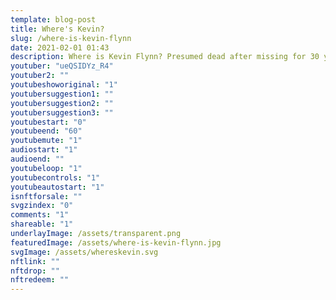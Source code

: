 ```yaml
---
template: blog-post
title: Where's Kevin?
slug: /where-is-kevin-flynn
date: 2021-02-01 01:43
description: Where is Kevin Flynn? Presumed dead after missing for 30 years. 
youtuber: "ueQSIDYz_R4"
youtuber2: ""
youtubeshoworiginal: "1"
youtubersuggestion1: ""
youtubersuggestion2: ""
youtubersuggestion3: ""
youtubestart: "0"
youtubeend: "60"
youtubemute: "1"
audiostart: "1"
audioend: ""
youtubeloop: "1"
youtubecontrols: "1"
youtubeautostart: "1"
isnftforsale: ""
svgzindex: "0"
comments: "1"
shareable: "1"
underlayImage: /assets/transparent.png
featuredImage: /assets/where-is-kevin-flynn.jpg
svgImage: /assets/whereskevin.svg
nftlink: ""
nftdrop: ""
nftredeem: ""
---
```

<div style="position:relative; top:0; z-index:0; border:px solid blue; height:100vh; width:100vw; overflow:hidden; display:flex; ">
<!-- https://youtu.be/sqJdG95juso -->





 <object class="" id="" data="/assets/whereskevin.svg" type="image/svg+xml" style="position:absolute; top:0; z-index:0; aspect-ratio: 16 / 9; height:; background:transparent; object-fit:contain;"  alt="animated content" title="animated content" ></object>








<!-- XjuLZwlDxh8 -->
</div>
